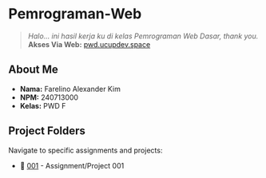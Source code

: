 # Pemrograman-Web
> *Halo... ini hasil kerja ku di kelas Pemrograman Web Dasar, thank you.*
> **Akses Via Web:** [pwd.ucupdev.space](http://pwd.ucupdev.space)

## About Me

- **Nama:** Farelino Alexander Kim
- **NPM:** 240713000  
- **Kelas:** PWD F

## Project Folders

Navigate to specific assignments and projects:

- 📁 [001](./001/) - Assignment/Project 001
